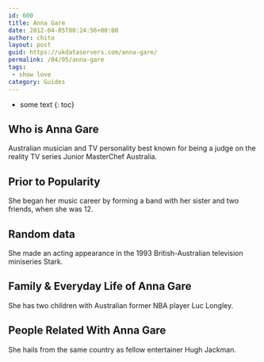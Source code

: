 ```yaml
---
id: 600
title: Anna Gare
date: 2012-04-05T00:24:56+00:00
author: chito
layout: post
guid: https://ukdataservers.com/anna-gare/
permalink: /04/05/anna-gare
tags:
 - show love
category: Guides
---
```


* some text
{: toc}


## Who is  Anna Gare
                  
                  
                  
Australian musician and TV personality best known for being a judge on the reality TV series Junior MasterChef Australia.
                  
                
                
                
## Prior to Popularity 
                  
                  
                  
She began her music career by forming a band with her sister and two friends, when she was 12.
                  
                
                
                
## Random data 
                  
                  
                  
She made an acting appearance in the 1993 British-Australian television miniseries Stark.
                  
                
                
                
## Family & Everyday Life of Anna Gare
                  
                  
                  
She has two children with Australian former NBA player Luc Longley.
                  
                
                
                
## People Related With  Anna Gare
                  
                  
                  
She hails from the same country as fellow entertainer Hugh Jackman.
                  
                
              
            
          
          
          
    
    
  
